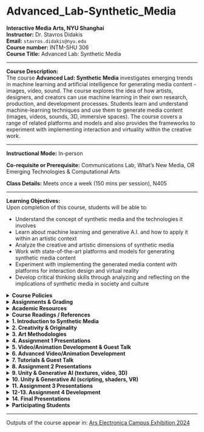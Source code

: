 # Advanced_Lab-Synthetic_Media

**Interactive Media Arts, NYU Shanghai**  
**Instructor:** Dr. Stavros Didakis  
**Email:** `stavros.didakis@nyu.edu`  
**Course number:** INTM-SHU 306  
**Course Title:** Advanced Lab: Synthetic Media

---

**Course Description:**  
The course **Advanced Lad: Synthetic Media** investigates emerging trends in machine learning and artificial intelligence for generating media content - images, video, sound. The course explores the idea of how artists, designers, and creators can use machine learning in their own research, production, and development processes. Students learn and understand machine-learning techniques and use them to generate media content (images, videos, sounds, 3D, immersive spaces). The course covers a range of related platforms and models and also provides the frameworks to experiment with implementing interaction and virtuality within the creative work.

---

**Instructional Mode:** In-person  

**Co-requisite or Prerequisite:** Communications Lab, What’s New Media, OR Emerging Technologies & Computational Arts  

**Class Details:** Meets once a week (150 mins per session), N405  

---

**Learning Objectives:**  
Upon completion of this course, students will be able to:
- Understand the concept of synthetic media and the technologies it involves
- Learn about machine learning and generative A.I. and how to apply it within an artistic context
- Analyze the creative and artistic dimensions of synthetic media
- Work with state-of-the-art platforms and models for generating synthetic media content
- Experiment with implementing the generated media content with platforms for interaction design and virtual reality
- Develop critical thinking skills through analyzing and reflecting on the implications of synthetic media in society and culture

<details>
  <summary><strong>Course Policies</strong></summary>

**Attendance and Tardiness**  
Students are expected to attend *all* scheduled classes. If unable to attend a class, a student needs to notify the instructor *before* class.

---

**Absences and Grades**  
- 4 absences will lead to an F for the participation grade.
- 6 absences will lead to a 25% reduction in the final grade.
- 8 absences will lead to failure of the course.

---

**Absence Exceptions**  
- **Observance of Religious Holidays:** You may miss class for the observance of religious holidays. If you anticipate being absent because of religious observance, notify me in advance so we can create a plan for making up missed work. For more on this policy [see here](https://www.nyu.edu/about/policies-guidelines-compliance/policies-and-guidelines/university-calendar-policy-on-religious-holidays.html).
- **Competitions, Conferences, Presentations:** You are permitted to be absent from classes to participate in competitions, conferences, and presentations, either at home or out of town, as approved by the Associate Provost for Academic Affairs. Review the Undergraduate Bulletin for the conditions you must meet to obtain approval for this kind of absence.
- **Extended Illness:** A student with an injury or medical condition that requires ongoing accommodations (temporary or permanent) should contact the NYU Moses Center for Student Accessibility (CSA). If an accommodation is recommended by the Moses Center, then Academic Affairs may communicate on behalf of students to advocate for excused absences/extensions. Reasonable accommodations, considering the course objectives, student learning, and fair standards, are ultimately decided by the professor.

---

**Tardiness**  
Punctual arrival is mandatory for this class. Students need to be on time and not leave in the middle of class unless it is an emergency.

---

**Late Assignments**  
Assignments are due **at the date and time indicated on this syllabus**. The late penalty for *all assignments* is one-third of a letter grade per day (an A becomes an A-, etc.). All other late assignments will earn an F.

---

**Electronic Devices**  
- **Mobile Devices:** Students may not use mobile devices in class unless otherwise indicated.
- **Recording Class:** To ensure the free and open discussion of ideas, students may not record classroom lectures, discussions, and/or activities without the instructor’s advance written permission; any such recording can be used solely for their own private use. If a student has approved accommodations from the Office of Disability Resources permitting the recording of class meetings, the student must present the accommodation letter to the instructor in advance of any recording. On any days when classes will be recorded, the instructor will notify all students in advance. Distribution or sale of class recordings is prohibited without the written permission of the instructor and other students who are recorded.

---

**Instructional Technology**  
- **Email Communication:** The course instructor will contact students regularly via email. Students should check for emails from the instructor that will cover in detail reminders, logistics, updates, and so on. Please note that the instructor will try to respond to all emails within 24 hours. Students should not expect immediate responses to emails sent late at night, during holidays, or on the weekends.
- **Assignment Notification:** All assignments will be posted on the course website. Each student is responsible for reviewing the website and its resources. After each class period, the students are asked to learn about the next homework assignment or other requirements and responsibilities related to the course.
- **Instructional Technology Tools and Assistance:** If you need background on specific instructional technology tools, such as Zoom, NYU LMS (Brightspace) and Voicethread, check the [RITS Student Toolkit](https://wp.nyu.edu/shanghai-online_learning/). You may also email [shanghai.rits@nyu.edu](mailto:shanghai.rits@nyu.edu) for assistance.

---

**Academic Honesty/Plagiarism**  
Carefully read NYU Shanghai’s *Statement on Academic Integrity* (in the [Undergraduate Bulletin](https://shanghai.nyu.edu/academics/curriculum/bulletin)). Breaches of academic integrity could result in failure of an assignment, failure of the course, or other sanctions, as determined by the Academic Affairs office.

---

**Disability Disclosure Statement**  
NYU Shanghai is committed to providing equal educational opportunity and participation for students with disabilities. It is NYU Shanghai’s policy that no student with a qualified disability is excluded from participating in any NYU Shanghai program or activity, denied the benefits of any NYU Shanghai program or activity, or otherwise subjected to discrimination with regard to any NYU Shanghai program or activity. Any student who needs reasonable accommodation based on a qualified disability should register with the [Moses Center for Student Accessibility](https://www.nyu.edu/students/communities-and-groups/student-accessibility.html) for assistance. Students can [register online](https://www.nyu.edu/students/communities-and-groups/student-accessibility/academic.html) through the Moses Center and can contact the Academic Accommodations Team at [shanghai.academicaccommodations@nyu.edu](mailto:shanghai.academicaccommodations@nyu.edu) with questions or for assistance.

---

**Title IX Statement**  
Title IX of the Education Amendments of 1972 (Title IX) prohibits discrimination on the basis of sex in educational programs. It protects victims of sexual or gender-based bullying and harassment and survivors of gender-based violence. Protection from discrimination on the basis of sex includes protection from being retaliated against for filing a complaint of discrimination or harassment. NYU Shanghai is committed to complying with Title IX and enforcing University policies prohibiting discrimination on the basis of sex. Mary Signor, Executive Director of the Office of Equal Opportunity, serves as the University’s Title IX Coordinator. The Title IX Coordinator is a resource for any questions or concerns about sex discrimination, sexual harassment, sexual violence, or sexual misconduct and is available to discuss your rights and judicial options. University policies define prohibited conduct, provide informal and formal procedures for filing a complaint, and a prompt and equitable resolution of complaints.

---

**Links to the Title IX Policy and related documents:**
- [Sexual Misconduct, Relationship Violence, and Stalking Policy](https://www.nyu.edu/about/policies-guidelines-compliance/policies-and-guidelines/sexual-misconduct--relationship-violence--and-stalking-policy.html)
- [Procedures for Complaints Against Students](https://www.nyu.edu/about/policies-guidelines-compliance/policies-and-guidelines/test-reporting--investigating--and-resolving-sexual-misconduct--rela.html)
- [Procedures for Complaints Against Employees](https://www.nyu.edu/about/policies-guidelines-compliance/policies-and-guidelines/reporting--investigating--and-resolving-sexual-misconduct--relat.html)
- [Resource Guide for Students](https://www.nyu.edu/about/policies-guidelines-compliance/policies-and-guidelines/sexual-misconduct--relationship-violence--and-stalking-resource-.html)
- [Resource Guide for Employees](https://www.nyu.edu/about/policies-guidelines-compliance/policies-and-guidelines/sexual-misconduct--relationship-violence--and-stalking-resource-0.html)

</details>

<details>
  <summary><strong>Assignments & Grading</strong></summary>
For all assignments, you are required to demonstrate three important skills:

- **Divergence:** A need to showcase thorough research, investigation, and experimentation. It is often impossible to reach superb results if the initial research is limited and lacks depth and quality of resources or information.
- **Criticality:** It is paramount to be able to critically reflect on the researched or practiced content and identify what to keep and what to ignore. This skill can be sharpened if you are exposed frequently and to a sufficient amount of content from other artists and practitioners and understand in more detail their methods and motivations.
- **Convergence:** After you have done a wide series of experiments and you have critically reflected on the content, you need to showcase your convergence skills. In this stage, it is essential to focus on the optimization and exceptional refinement of your content. Rough outputs that lack numerous reiterations show poor results, even if the previous stages are completed perfectly. Consider planning ahead of time for making the necessary refinements that will showcase incredible final results.

---

### Assignment 1
- ***Self, Perception, Archetypes*** (medium: text & images)
- **Prompt:** Create a series of images that showcase what a human being is; this needs to come from your subjective perspective and it has to depend on your analysis and methodology. A human being can be viewed through different lenses - can you provide a creative and original interpretation? Use generative AI (in combination with other media design tools as they may seem appropriate/fit) to provide your own subjective (and original) interpretation of what a human being is.
- **Deliverables:** 
  - Provide 20 images that showcase your interpretations. Size of images should be at least FullHD (1920x1080px / 1080x1920px / 1920x1920px). Acceptable filetypes: PNG/JPEG. Zip the images and attach the zip file to the email.
  - Provide a poem or literature excerpt to accompany your images (text format with proper referencing). The text needs to exist already and it has to support your aesthetic and ideological reflections.
  - **Presentation:**
    - Select at least 3 final images at any aspect ratio and configuration. The images need to be printed on high-quality paper and presented/explained in class.
    - Print your poem or literature excerpt to accompany your 3 final presented images.

---

### Assignment 2 (Midterm)
- ***Machines in Motion*** (medium: video, animation, sound)
- **Prompt Option 1**
  By using the images generated in **Assignment 1** (or an update, depending on your preference), create a video between 2 to 4 minutes using generative AI. The video needs to have a music layer and a narration for your poem/literature excerpt.
  - **Deliverables:**
    - A video clip with a length of 2-4 minutes, in .MP4 format, 1080p/2160p, 16:9 aspect ratio, 30fps.
    - Your workflows (as images with the embedded code). The workflow needs to be an advanced iteration from the ones shared in class and showcase a particular development that aligns with your concept and intentions.
    - A file (pdf) that explains your workflow, together with your intentions and methodologies. Explain what your artistic approach is, and how you derived the final results. You may include notes on things that worked well, and things that did not work as expected.

- **Prompt Option 2**
  Select this option if you are interested to work on a collaboration project for a festival submission. Participants need to produce content that follows specific instructions.
  - **Deliverables:** 
    Submit weekly a specific list of generated content (variable specs will be given to you, depending on the workflow and production process).

---

### Assignment 3
- ***Ad Virtualitas ad Infinitum (groups of 2)*** (medium: realtime 3D/VR)
- **Prompt:** For this assignment, you are asked to create a virtual space that consists of generative-AI assets (images, videos, sounds, 3D objects, skyboxes).
- **Deliverables:** Send via email (`stavros.didakis@nyu.edu`) the following:
  1. A rendered video of the final performance (using the Unity Recorder). The final video needs to have a length of around 1 minute that showcases in detail your scene (.MP4 format, 1920x1080p, 16:9 aspect ratio, 30fps).
  2. Screenshots of your Unity project.
  3. A written report (pdf) that explains your intentions and methodologies. Explain what your artistic approach is, and how you derived the final results. You may include notes on things that worked well, and things that did not work as expected (length ~300 words).

---

### Assignment 4 (Final)
- ***Final Project*** (medium: open/mixed)
- **Prompt Option 1** (group of 3): Development of a physical media installation that includes selected content created during assignments 1, 2, and 3. The work includes the design of the structure for accommodating the media components, hardware installation, and tweaking and editing the content (prints, videos, sounds).
- **Prompt Option 2** (independent or groups of 2): For this option, a proposal needs to be pitched for approval. The work needs to have an artistic focus and to utilize tools and methods as the ones covered during the semester but further expand on the usage, bringing a sophisticated and highly polished final result. 
  You may consider creating projects such as the following:
  - An interactive generative system
  - A real-time VR scene
  - A mix of media/techniques/materials

---

### Class Participation & Attendance
Active participation and attendance are essential in this course. Students will be required to proceed to various teaching and learning activities during class, such as discussions, debates, practical exercises, and more.

---

### Homework & Reading Responses
The course necessitates the completion of homework such as readings, writings, and practical exercises. These are important elements that are required for achieving the learning outcomes of this course.

---

### Marking Elements
| Component                         | Weight |
| --------------------------------- | ------ |
| Class Participation & Attendance  | 30%    |
| Assignment 1                      | 15%    |
| Assignment 2                      | 20%    |
| Assignment 3                      | 10%    |
| Assignment 4                      | 25%    |

[The course rubric can be found here](https://docs.google.com/spreadsheets/d/1pJvsyA3RSv_4aOTyX1bs702O-ln5NgTQu87aURWNng0/edit#gid=0).

</details>

<details>
  <summary><strong>Academic Resources</strong></summary>

**ARC Services**
The Academic Resource Center (ARC) offers both individual, one-on-one tutoring as well as group sessions in a variety of ways, in a variety of courses. You can log on to [WCOnline](https://nyus.mywconline.com/index.php?logout=YES) to book an appointment with a Global Writing & Speaking Fellow or a Learning Assistant (LA). The Global Writing & Speaking Fellows conduct individual consultations on writing, speaking, reading, and academic skills coaching. LAs provide both individual and small-group tutoring support in over 30 STEM, Business, Economics, IMA/IMB, and Chinese Language classes. Visit [shanghai.nyu.edu/arc](https://shanghai.nyu.edu/arc) for more information about ARC services.

**Library Services**
The Library is available to support your research needs. They have access to over 27,000 print resources, 2,000 DVDs, and 1,000 databases (including over a million ebooks, as well as streaming audio and video and image databases).

Librarians with expertise in your research topic are available to meet either *in person* or *online* [by appointment](https://nyu-shanghai.libcal.com/appointments) or [by email](https://nyu.qualtrics.com/jfe/form/SV_893SmPggYfKqOz3?Q_JFE=qdg) to help you navigate the research process. Our library team features experts in Business, Arts & Humanities, STEM, Social Sciences & Economics, and data tools & resources. Ask us how we can assist you in developing a research question and formulating a research strategy, selecting databases, requesting materials, and citing your sources. Visit [shanghai.nyu.edu/library](http://shanghai.nyu.edu/library) for more information on:
- 24/7 access to e-books, e-journals, streaming media, and databases
- Booking one-on-one consultations for research help
- [Asking the Library](https://shanghai.nyu.edu/academics/library/services/aal) questions via chat or email

**Electronic Reserves**
Students can access course readings using their NYU credentials for courses they currently enrolled in at [https://ares.library.nyu.edu/](https://ares.library.nyu.edu/).

**Interlibrary Loan Service**
For materials not available to you immediately, you can request scanned copies of a book chapter or journal article through our [Interlibrary Loan (ILL) service](https://ill.library.nyu.edu/). If you don't know which chapter you need, you can request a Table of Content through ILL.
</details>

<details>
  <summary><strong>Course Readings / References</strong></summary>
  
  - Crawford, K. (2021). *Atlas of AI: Power, Politics, and the Planetary Costs of Artificial Intelligence*. Yale University Press.
  - Kissinger, H. A., Schmidt, E., & Huttenlocher, D. (2021). *The Age of AI: And Our Human Future*. Little, Brown and Company.
  - Lee, K.-F., & Qiufan, C. (2021). *AI 2041: Ten Visions for Our Future*. Currency.
  - Miller, A. I. (2019). *The Artist in the Machine: The World of AI-Powered Creativity*. The MIT Press.
  - Manovich, L., & Arielli, E. (2023). *Artificial Aesthetics: A Critical Guide to AI, Media, and Design*.
  - Sautoy, M. D. (2019). *The Creativity Code: Art and Innovation in the Age of AI*. Harvard University Press.
  - [From Dadaists to Synthetic Media](https://blog.reface.ai/the-production-of-presence/)
</details>

<details>
  <summary><strong>1. Introduction to Synthetic Media</strong></summary>
The session provides a general introduction and overview for synthetic media. Main characteristics of the topic are contextualized through lecture, discussions, and in-class activities. During this session the main tools and frameworks that are needed for this course are briefly explained.

- **Lecture:** [An Introduction to Synthetic Media](https://www.canva.com/design/DAF6Co7XtIM/nRs0JgC824gK2ulqGsSBRg/view?utm_content=DAF6Co7XtIM&utm_campaign=designshare&utm_medium=link&utm_source=editor)

- **Research:** Synthetic Media Assignment 1 (@[Miro](https://miro.com/app/board/uXjVN4LnVvM=/?share_link_id=420225905247))

- **Homework (deadline: Wed 31 Jan, by 12 noon)**
  - **Readings:**
    - **AI2041 Ten Visions of the Future** (read at least one chapter from the following list)
        - `AI2041, Ch.2: Gods Behind the Masks`
        - `AI2041, Ch.3: Twin Sparrows`
        - `AI2041, Ch.5: My Haunting Idol`

  - **Practice:**
    - **Install ComfyUI**
       - [comfyanonymous/ComfyUI](https://github.com/comfyanonymous/ComfyUI?tab=readme-ov-file#installing)
       - [Installing ComfyUI](https://stable-diffusion-art.com/how-to-install-comfyui/)
       
       - **Windows** (free, needs NVIDIA and/or)
       - **Mac** (free, needs M1 or above)
       - **Cloud Services** (paid, resources included): [Shadow PC](https://shadow.tech/shadowpro/offers), [RunDiffusion](https://rundiffusion.com/), [IT RITS](https://stable-diffusion.ritsdev.top/)

    - **Write a daily diary about yourself** - your thoughts, dreams, concerns. Do this as a meditative exercise, and go as deep as you can. You are responsible for defining the length of the text (certainly no less than a couple of sentences, and no more than 1000 words per day). Do not handwrite it - use a text editor. Uses of ChatGPT or similar text generators are strictly forbidden here.
         
</details>

<details>
  <summary><strong>2. Creativity & Originality</strong></summary>
The session provides a theoretical and conceptual component that focuses on understanding creativity and originality in relation to the generative content and the methodologies employed in utilizing synthetic media for artistic practice. In addition, a series of workflows are analyzed so as to ensure a practical framework for the development of the assignment prompts.

- **Reading Discussion**
- **Lecture:** [Creativity & Originality - Reviewing “Synthetic Cities” as a Case Study](https://www.canva.com/design/DAF6ufPdzUk/KdBCIL73PxQIFKh63pGiQw/view?utm_content=DAF6ufPdzUk&utm_campaign=designshare&utm_medium=link&utm_source=editor)
    
- **Workshop: Text-To-Image Generation & Prompt Engineering**
    - **ComfyUI Installation Instructions:**
        
        [ComfyUI](https://github.com/comfyanonymous/ComfyUI), [ComfyUI-Manager](https://github.com/ltdrdata/ComfyUI-Manager)
        
        [ComfyUI Community Manual](https://blenderneko.github.io/ComfyUI-docs/)

        [How to install ComfyUI](https://stable-diffusion-art.com/how-to-install-comfyui/)
            
    - **Text-To-Image / Prompt Engineering:**
        
        [CLIP: Connecting text and images](https://openai.com/research/clip)
        
        [Stable Diffusion Prompt Book](https://drive.google.com/file/d/1ngSY63m1ASAr4VYA0Ohr0pSZ6bqKbu-w/view?usp=drive_link)
        
        [PromptHero](https://prompthero.com/)

    - **ComfyUI Workflows:**
                
        - **Text to Image** (basic)
            ![Text-To-Image (basic)](images/s2-Text-To-Image(basic).png)
            ***
        
        - **Text to Image** (advanced)
            
            ![Text-To-Image (advanced)](images/s2-Text-To-Image(advanced).png)
            ***
        
        - **Image Upscale**
            
            ![Text-To-Image (upscaling)](images/s2-Text-To-Image(upscaling).png)
            ***
        
        - **Image to Image**
            
            ![Image-To-Image](images/s2-Image-To-Image.png)

---
        
- **Resources:**
  - Understanding [AI Styles | Andrei Kovalev's Midlibrary 2.0](https://midlibrary.io/categories/techniques)
    
  - Communities/Repositories/Models/Workflows
    -  [Banodoco Discord Invite](https://discord.com/invite/z2rhAXBktg)
    - [Civitai: The Home of Open-Source Generative AI](https://civitai.com/)
    - [OpenArt Resources](https://openart.ai/discovery)
    - [Hugging Face](https://huggingface.co/)
        
  - Online Tutorials/Documentation
    - [ComfyUI Community Manual](https://blenderneko.github.io/ComfyUI-docs/)
    - [Using ComfyUI Tutorial](https://www.youtube.com/watch?v=LNOlk8oz1nY)
    - [ComfyUI KSampler Explained](https://www.youtube.com/watch?v=RVwIz63bxN4)
    - [How Stable Diffusion Works](https://www.youtube.com/watch?v=sFztPP9qPRc)
        
- **Homework**
    - **Reading:** `Margaret Boden - The Creative Mind (In a Nutshell)`
    - **Practice:**
      - Create five city images and text narratives - as in the case of “Urban Echoes” from “Synthetic Cities”. Strongly consider extracting/using features from your dreams and fears. 
        - Image size should be no less than 1920x1080px
        - Each text description should be between 100 to 200 words
</details>

<details>
  <summary><strong>3. Art Methodologies</strong></summary>
For this session, a series of art references are contextualized and analyzed, providing a thought structure in regards to the development of the utilization of AI and ML for the creation of visual artworks. The practical part of the session focuses on the development of advanced image creation tools and techniques (SDXL, LoRAs, LCM, ControlNet, IPAdapter, 2nd-Pass Sampling).

- [Art Methodologies](https://www.canva.com/design/DAF8jT8uE2Y/ClN1RXBt5igUxiwNsGZbfQ/edit?utm_content=DAF8jT8uE2Y&utm_campaign=designshare&utm_medium=link2&utm_source=sharebutton)
    
- **ComfyUI Workflows:**
    - **LoRA** (with upscale)
        ![LoRA](images/s3-LoRA.png)
        ***
    - **LCM LoRA**
        ![LCM LoRA](images/s3-LCM_LoRA.png)
        ***
    - **ControlNet**
        ![ControlNet](images/s3-ControlNet.png)
        ***
    - **IPAdapter, 2nd Sampler Pass:** 
      - [IPAdapter Info](https://www.youtube.com/watch?v=7m9ZZFU3HWo)
      - [Resources](https://drive.google.com/drive/folders/1fjcthg19CMR0zlVx0B2IqelTVwSzd0yI?usp=sharing)
    
      ![IPAdapter](images/s3-IPAdapter.png)
</details>

<details>
  <summary><strong>4. Assignment 1 Presentations</strong></summary>
Selected examples of synthetic imagery developed for Assignment 1:
<table>
  <tr>
    <td><img src="images/s4-1.png" alt="Image 1" style="width:200px; padding:0px;"/></td>
    <td><img src="images/s4-2.png" alt="Image 2" style="width:200px; padding:0px;"/></td>
    <td><img src="images/s4-3.png" alt="Image 3" style="width:200px; padding:0px;"/></td>
  </tr>
  <tr>
    <td><img src="images/s4-4.png" alt="Image 4" style="width:200px; padding:0px;"/></td>
    <td><img src="images/s4-5.png" alt="Image 5" style="width:200px; padding:0px;"/></td>
    <td><img src="images/s4-6.png" alt="Image 6" style="width:200px; padding:0px;"/></td>
  </tr>
  <tr>
    <td><img src="images/s4-7.png" alt="Image 1" style="width:200px; padding:0px;"/></td>
    <td><img src="images/s4-8.png" alt="Image 2" style="width:200px; padding:0px;"/></td>
    <td><img src="images/s4-9.png" alt="Image 3" style="width:200px; padding:0px;"/></td>
  </tr>
  <tr>
    <td><img src="images/s4-10.png" alt="Image 4" style="width:200px; padding:0px;"/></td>
    <td><img src="images/s4-11.png" alt="Image 5" style="width:200px; padding:0px;"/></td>
    <td><img src="images/s4-12.png" alt="Image 6" style="width:200px; padding:0px;"/></td>
  </tr>
</table>
</details>

<details>
  <summary><strong>5. Video/Animation Development  & Guest Talk</strong></summary>
The session consists of a main lecture that focuses in providing an overall analysis of the area of AI video/animation, explaining main motivations, methods, and practices. Following that, a practical workshop explains how it is possible to extend the previous image generation practices to accommodate video and animation. For the last part of the session, Iannis Bardakos provides an overall overview of his research practice related to the dynamic interplay between technicity, aesthetics, and processes through techno-mathematical lenses.

- **Lecture:** [AI Video/Animation](https://www.canva.com/design/DAF-R0Mu6-Y/GhjS7XL5Z1kjpLcutBBIbg/edit?utm_content=DAF-R0Mu6-Y&utm_campaign=designshare&utm_medium=link2&utm_source=sharebutton)

- **ComfyUI Workflow:** Images to Video, LoRAs, IPAdapter, AnimateDiff, Latent Upscale
    
    ![Workflow-AnimateDiff_.png](images/s5-AnimateDiff.png)

- **References**    
    - [AnimateDiff Repository](https://github.com/guoyww/AnimateDiff),[AnimateDiff Paper](https://animatediff.github.io/)
    
    - [AnimateDiff: Easy text-to-video - Stable Diffusion Art](https://stable-diffusion-art.com/animatediff/)
    
    - [Civitai Models & LoRAs](https://civitai.com/videos)
    
    - [ComfyUI Workflows](https://openart.ai/workflows/all?category=AnimateDiff)
    
    - [Steerable Motion](https://github.com/banodoco/Steerable-Motion)

---

- **Guest Talk with Iannis Bardakos**
    > Iannis Bardakos, an artist and art theorist with over three decades of experience, has worked globally as an educator and creative media expert. He has taught in Greece, Spain, France, and China, and his work has been exhibited internationally. His interdisciplinary approach blends mathematics, philosophy, and the arts, transcending traditional boundaries. Bardakos's expertise extends to digital media, humanities, and cybernetics, with a deep interest in the philosophy of technology. His research and teaching explore the dynamic interplay between technicity, aesthetics, and processes through a techno-mathematical lens. He holds dual doctoral degrees: one in Aesthetics, Sciences, and Technologies of the Arts from Paris 8 University, and another in the Theory and History of Arts from the Athens School of Fine Arts. Bardakos contributes as a co-editor to the Technoetic Arts Journal and is an active member-at-large in the American Society for Cybernetics. His work, positioned within a post-human framework, aims to redefine and reformulate the relationship between art and experience.
    > 
    
    ![Iannis Bardakos](images/s5-bardakos.png)    
</details>

<details>
  <summary><strong>6. Advanced Video/Animation Development</strong></summary>

This workshop focuses on developing advanced techniques for creating synthetic video/animations such as using batch scheduling, automated extraction of text prompts from images, Motion LoRAs, and techniques for consistensy and high-quality visual content. Moreover, strategies for post-production are also covered for sound, frame interpolation, 4K upscaling, compression, etc.

- **ComfyUI Workflows** 
  - Batch Prompt Scheduler, AnimateDiff (Resources: [CivitAI](https://civitai.com/search/models?modelType=Workflows&sortBy=models_v5), [OpenArtAI](https://openart.ai/workflows/home?workflowSort=featured), [ComfyWorkflows](https://comfyworkflows.com/), [ThinkDiffusion](https://learn.thinkdiffusion.com/a-list-of-the-best-comfyui-workflows/))
      ![Video Animation.png](images/s6-VideoAnimation.png)
      ***
    
  - Image Input, WD14 Tagger, IPAdapter, Motion LoRA
    
    ![Image-To-Video, Motion LoRA](images/s6-Image-To-Video-with-Motion-LoRA.png)
    ***

  - SDXL Video
    ![SDXL Video](images/s6-SDXL_Video.png)
    ***
    
  - Image-To-Video, Upscale, Interpolate
    ![AnimateDiff, Image, Upscale, Interpolate.png](images/s6-AnimateDiff-Image-Upscale-Interpolate.png)

***

- **Video Development Resources**
    - Sound & Music
        - [Mubert](https://mubert.com/) (music generator), [Mubert Tutorial](https://www.youtube.com/watch?v=Kvf4CCRSvW8)
        - [Aiva](https://www.aiva.ai/) (music generator)
        - [ElevenLabs](https://elevenlabs.io/) (text to speech), [ElevenLabs Tutorial](https://www.youtube.com/watch?v=KMO306rV94M)
            
    - Video Editing/Composition
        - [https://www.capcut.com/](https://www.capcut.com/) (video editor)
        - [CapCut Tutorial](https://www.youtube.com/watch?v=yMbu1A5N-jc)

---

- **Post-Production Diagram**
    
    ![Post-Production](images/s6-postProduction.png)
    
    <small>(if the final video size is too large (more than 500MB for 1-minute video), consider compressing it with [HandBrake](https://handbrake.fr/downloads.php), “Vimeo 4K” preset).</small>
</details>

<details>
  <summary><strong>7. Tutorials & Guest Talk</strong></summary>

The session focuses on providing students tutorial support for the development of their synthetic video (+audio) assignment. Moreover, it offers a critical framework for generative AI as seen from the theory and practice of Vassilis Galanos.

---

- **Guest Talk with Vassilis Galanos:**
    > In this previously unpublished work, the presenter will suggest that the vast majority of contemporary generative artificial intelligence (GenAI) art is kitsch. Dr Galanos will demonstrate aspects of visual AI’s last ten years of development as a sociotechnical construct, a combination of technical programming corresponding to social factors. He will argue that the driving force behind the entropic proliferation of (Gen)AI kitsch is an interplaying function of schizo-capitalist regimes promoting double binds of (a) regulatory frameworks containing AI within hegemonic political correctness and (b) nationalist mandates for AI innovation.
    > 
    > Dr Vassilis Galanos is currently a Research and Teaching Fellow at the Edinburgh College of Art, affiliated with the Bridging Responsible Artificial Intelligence Divides (BRAID) UK research programme and the Edinburgh Futures Institute’s Data Civics and The New Real themes. Vassilis investigates AI from a historical and sociological perspective, and has recently participated in projects involving the use of generative AI in journalism, community-led data-driven innovation, and artist/data scientist interactions.
    > 
    
    ![Vassilis Galanos](images/s7-galanos.png)
</details>    

<details>
  <summary><strong>8. Assignment 2 Presentations</strong></summary>

Selected examples of synthetic video developed for Assignment 2:
  ![Submission Examples](images/s8-previews.gif) 

- **AI Film Festival - Selected Videos**
    - [Generation](https://www.youtube.com/watch?v=mL1rs3NRgIg)
    
    - [Original Voice](https://www.youtube.com/watch?v=785BhEABX5s)
    
    - [I Want 1000 Rabbits](https://www.youtube.com/watch?v=96Cx771Cpr0)
    
    - [Expanded Childhood](https://www.youtube.com/watch?v=4Q5qstYoYu0)
    
    - [UTOPIAS](https://www.youtube.com/watch?v=bHrQM-n4JJM)
    
    - [We All Dream in HyperColor](https://www.youtube.com/watch?v=dYbRvorUhcw)
    
    - [eps696](https://drive.google.com/file/d/1aI7IEDMCXt08ukzfB_hswhUfB2obo2SR/view?usp=sharing)    
</details>

<details>
  <summary><strong>9. Unity & Generative AI (textures, video, 3D)</strong></summary>
The session provides an introdution to Unity and how generative AI content can be used within a realtime engine. This involves the development and usage of images, videos and sounds within a Unity project. Techniques are explained in regards to the creation of seamless skyboxes, and how to utilize platforms for the creation of synthetic 3D models.

- 📁 [Unity Project Files: Textures_And_Skyboxes](https://drive.google.com/file/d/1BD_aG4xvraYsi2Q3tCpioS7x3nUiK84V/view?usp=drive_link)

- <details>
  <summary><strong>Unity Basics</strong></summary>
    To start developing a Unity project, you first need to install Unity Hub, and a code editor (VSCode):
    
    - [Visual Studio Code,](https://code.visualstudio.com/download) [NET (](https://dotnet.microsoft.com/en-us/download/dotnet/7.0)[details)](https://code.visualstudio.com/docs/languages/dotnet), [Mono](https://www.mono-project.com/download/stable/)
    - [Unity Hub](https://store.unity.com/download) and an LTS Unity Editor 21/22 (recommended: 2022.3.14f LTS)
        
    Following the installation of the required software, you can open **Unity Hub**, a tool that allows us to manage our Unity projects as well as install different versions of the **Unity Editor**.
  
    **Unity Hub**
    When you open **Unity Hub** for the first time, you will be prompted to log in with your **Unity ID**. If you don't have one, you can create it for free. In Unity Hub’s **Preferences** menu, select **License**, and activate a Personal license (which is free). The personal licenses expire after a few days, but you can install it again with the same process.
      
    The **Unity Hub** shows you a list of all Unity versions installed on your computer (you can have multiple versions of Unity if you want). If you don't have any versions installed, you can click on the **Installs** button to install a new version.
      
    Here are the main tabs that you need to know about Unity Hub:
    - **Projects:** To open an existing project or create a new one, click on the **Projects** button and then select the option that you want.
    - **Installs:** To manage and install different versions of Unity, click on the **Installs** button. Here you can see all the versions of Unity installed on your computer, and you can also install new versions or delete old ones.
    - **Learn:** To access Unity documentation and tutorials, click on the **Learn** button.
    - Other options include the Community, UOS, and Developer Services (which are not covered here).
          
      ![Unity Hub](images/s9-unityHub.png)
  ---
  **Creating a Project with the Unity Hub**
  To create a new project in Unity, open the Unity Hub and click on the **New Project** button. In the **New Project** window, select the appropriate version for your project from the drop-down menu (i.e. 2022.3.14f LTS). Next, select the **URP** (Universal Rendering Pipeline) or the **HDRP** (High Definition Rendering Pipeline) template from the list of templates.
  In the right side panel, set the project name and location. You can also choose to create a new folder for your project if you want to. Finally, uncheck the checkbox for **Enable PlasticSCM**. This will prevent Unity from using the PlasticSCM version control system for your project.
  Click on the **Create Project** button to create your new Unity 3D project. Once the project is created, you will be taken to the Unity editor where you can start working on your application.

  ---

  **Unity Editor**
    
    ![Unity Hub](images/s9-unityEditor.png)
      
  The Unity editor is divided into several main areas. The most important ones are the following: the **Scene** view, the **Game** view, the **Hierarchy**, the **Project**, **Inspector**, and **Console**.
    - The **Scene** view is where you can see and edit your 3D objects in your scene. You can navigate and manipulate the camera, as well as select and move objects in the Scene view.
    - The **Game** view is where you can see what your game or application will look like when it is running. You can run the “Game” by clicking on the Play/Stop buttons at the top of the screen.
    - The **Hierarchy** is where you can see all the objects in your scene organized in a hierarchical tree structure. You can select, move, and delete objects from the Hierarchy.
    - The **Project** is where you can access all the assets and files in your project. You can import new assets, create new folders, and access the scripts and prefabs in your project.
    - The **Inspector** is where you can see and edit the properties of the currently selected object. You can change the object's position, rotation, scale, as well as access its materials, scripts, and other components.
    - The **Console** is where we can check if everything runs correctly with our project. This helps us to debug code or other issues that may occur during execution.
    <br>

    Other important panels and features include the **Toolbar**, **Lighting**, and more.
    - The **Toolbar** at the top of the Unity editor is where you can access different tools such as the move, rotate, and scale tools. You can also access different windows and settings from the **Toolbar**.
    - The **Hand** Tool allows **panning** around the Scene.
    - Press key **Alt** (Windows) or **Option** (Mac) and left-click and drag to **Orbit** the Camera around the current pivot point.
    - Scroll (mouse or keypad) to **zoom** in and out the scene.
    - The **Move**, **Rotate**, **Scale**, **Rect Transform** and **Transform** tools allow you to edit individual GameObjects.
    - Shortcuts: **Q-W-E-R-T-Y**
      - [Toolbar Link](https://docs.unity3d.com/Manual/Toolbar.html)
      - [Hierarchy Link](https://docs.unity3d.com/Manual/Hierarchy.html)
    - The **Lighting** window is where you can set up and adjust lighting for your project. You can add and adjust lights, as well as change the environment settings.
    - Additional windows and panels can be found on the main Unity Menu/Windows.
          
      ![Move Tool](images/s9-moveTool.gif)
      ***

  - **Primitives**
      To add 3D objects in the scene go to the **Hierarchy** panel, and either click the **+** sign, or right click on the **Hierarchy** panel area, to have the sub-menu appear. Select **3D Object**, then choose the type of object you want to create, such as a cube, sphere, or plane. The new object will appear in the **Hierarchy** panel and the **Scene** view.
          
      You can move, rotate and scale the object in the **Scene** view (by using the Unity's **Transform** component), as well as from the number boxes that appear in the **Inspector** panel.
          
      ![Create Object](images/s9-createObject.gif)
          
      Each **GameObject** can be configured from the **Inspector** window. Properties such as position, rotation, size are set here. If the GameObject includes materials or additional properties, they can all be accessed from here as well.
          
      [Inspector Link](https://docs.unity3d.com/Manual/UsingTheInspector.html)    
    </details>

  - <details>
    <summary><strong>Textures & Skyboxes</strong></summary>  
    
    To use a custom texture/image in Unity, make sure that your files (such as **PNG** or **JPEG**) are imported in the **Assets** folder. Once imported, select the texture in the Project window to adjust its settings in the **Inspector**, where you can change properties like wrap mode, filter mode, and compression to optimize performance and appearance. Next, create a material by right-clicking in the **Assets** folder, selecting **Create**, and then **Material**. Assign your imported texture to the material by dragging it onto the **Base** / **Albedo** slot in the material's **Inspector**. Finally, apply the material to your objects in the scene by dragging the material onto the desired object in the **Scene** view or **Hierarchy**. 
    
    Creating a seamless texture, especially for applications such as skybox, it is important to consider that the edges of the texture align perfectly when tiled. To ensure this, we need to make certain adjustments:

      - **Choose or Create a Base Image**: Start with a high-quality image. For skyboxes, this could be an image of a sky, space, or any environment suitable for your project.
      - **Make the Image Tileable & Offset the Image**: Use an image editing tool like Adobe Photoshop or GIMP. Offset the image by half of its width and height. In Photoshop, this can be done using the "Offset" filter (Filter > Other > Offset). Set the horizontal and vertical offset to half the dimensions of the image. This will bring the edges to the center, making the seams more visible.
      - **Blend the Seams**: Use tools like the clone stamp, healing brush, or content-aware fill to blend the seams. Carefully paint over the seams to remove visible lines and ensure a smooth transition. The goal is to make the edges indistinguishable from the rest of the texture.
    - **Offset Back**: Offset the image back to its original position to ensure that the seamless work is correctly applied.
    - **Check Seamlessness**: Test the seamlessness by duplicating and tiling the image next to itself in the image editor. Ensure there are no visible seams or abrupt changes where the images meet.
    - **Create Skybox Textures (Six-Sided Skybox)**: For a skybox, you typically need six images representing the sides of a cube (left, right, top, bottom, front, back). Ensure each texture matches seamlessly at the edges with its adjacent textures.
    - **Panoramic Skybox**: Alternatively, you can create a 360-degree panoramic image that wraps around seamlessly. Tools like HDRI maps can be used to achieve this.
    - **Import to Unity**: Import the seamless textures into Unity. If creating a six-sided skybox, use the Skybox (Cubemap) shader. For a panoramic skybox, use the Skybox (Panoramic) shader.
    - **Set the Skybox**: Finally, apply the skybox material to your scene. Go to **Window** > **Rendering** > **Lighting Settings**, and under the **Skybox Material** section, assign your skybox material.

    ***

    - **Resources on Textures and Patterns**
      - [Seamless Texture Checker](https://www.pycheung.com/checker/)
      - [NormalMap-Online](https://cpetry.github.io/NormalMap-Online/)
      - [Photoshop Tutorial: Create Seamless Textures](https://www.youtube.com/watch?v=FR3Z0zr1RaY)  
      - [How to Make High Quality Seamless Textures with AI](https://www.youtube.com/watch?v=hNFz0Mlj5Dc)
      - [Height Maps And Displacement In Unity](https://medium.com/geekculture/height-and-normal-maps-in-unity-hdrp-324fefb0d188)
      - [2D Textures & Materials | Assets & Packs | Unity Asset Store](https://assetstore.unity.com/2d/textures-materials)  
      - [Poly Haven](https://polyhaven.com/)
      - [Free PBR Materials](https://freepbr.com/)
      - [Textures for 3D](https://www.textures.com/browse/pbr-materials/114558)
      - [Poliigon Textures](https://www.poliigon.com/textures/free)
      - [Texture Fun](https://texturefun.com/)
      - [ambientCG](https://ambientcg.com/)
      - [Texturebox](https://texturebox.com/category)
      - [cgbookcase](https://www.cgbookcase.com/)
      - [CC0 Textures & Models](https://www.sharetextures.com/)
      - [Public Domain Textures](https://publicdomaintextures.com/)
      - [patternpanda](https://patternpanda.org/)

      </details>

    - <details><summary><strong>Adding Videos (Render Textures)</strong></summary>
      In Unity, a Render Texture is a special type of texture that is created and updated at runtime. It allows you to render the output of a video (or camera) to a texture, which can then be used as the input for another camera, a material, or even a GUI element.
          
      In this example, we want to utilize a surface of the 3D model to display the contents of a video file. Therefore, a render texture will assist us in creating this effect. To do this we need to complete the following steps:
          
      - Create a **Video Player** object - A **Video Player** can be added to our project by selecting **GameObject / Video / Video Player.** This will add a new video object on the **Hierarchy** panel. From the **Inspector** we have the option to load a video file to the object (the video file has to be already added in our **Assets** folder; **.mp4** file format is strongly suggested).
  
        ![Video Player](images/s9-videoPlayer.gif)
              
      - Create and assign a **Render Texture** - A **Render Texture** is a type of texture that Unity creates and updates at run time. To use a Render Texture you need first to create a new Render Texture asset in the Assets panel. This can be created either by right-clicking in the **Assets** folder, or by selecting in the main menu:  **Assets / Create / Render Texture.** When the texture is created, we can review its **Inspector** and set its size to the value that it is needed (i.e. SD/HD, etc). After this is set, go back to the **Video Player** and set its **Target Texture** option to the new render texture we have just created.
  
        ![Render Texture](images/s9-renderTexture.gif)
              
      - Create a Geometry & Material - In this instance we want the video to appear on a geometry - a 3D object that contains a special material that allows it to display the video frames. To complete this task, we can create a new 3D **GameObject** (i.e. plane) and position it where it is needed. Finally, we have to create a new material as this will be needed to give to the 3D object its final surface look. Here, we need to assign to the **Base Map** / **Albedo** settings of the color the **Render Texture** that we have just created. To do this, drag the **Render Texture** file from the **Assets** folder, to the little square that appears on the name **Base Map** / **Albedo** inside our new material.
          ![Video Texture](images/s9-videoTexture.gif)

    - <details><summary><strong>Generative 3D</strong></summary>

        - **Importing 3D Models**
            3D models are digital representations of objects or characters that can be used in various applications such as video games, animation, and virtual reality. They are typically composed of a set of polygons, which are used to create the shape of the object, and a set of textures, which are used to control the visual appearance of the object. There are several different file types and properties that are commonly used for 3D models:
            1. **OBJ:** The **OBJ** file format stores the geometry of the model as a set of vertices and faces, and can also store information about materials and textures. **OBJ** files are widely supported by most 3D modeling software and can be easily imported into many game engines.
            2. **FBX:** The **FBX** file format is a more advanced format for storing 3D models. It supports a wide range of features, including support for animation, lighting, and cameras. **FBX** files can also store information about materials and textures, and are supported by many 3D modeling software and game engines.
            3. **STL:** The **STL** file format is primarily used for 3D printing and is a standard file format for 3D models. It stores the geometry of the model as a set of triangles, and does not typically include information about materials or textures.
                
            Unity supports a range of 3D models and objects. We can either using Unity’s primitives, or import them from elsewhere. Importing models can be straightforward - drag and drop in the **Assets** folder suffices. It is strongly suggested to use **.FBX** or **.OBJ** file types, or, if you use **Blender**, you can directly import Blender’s project file in Unity (**.blend**).
                
            [Model File Formats](https://docs.unity3d.com/Manual/3D-formats.html)
                
            [Import 3D Models into Unity](https://docs.unity3d.com/560/Documentation/Manual/HOWTO-importObject.html)
                
            ![FBX Import](images/s9-fbxImport.gif)
                
            3D models can be created with a range of software (e.g., Blender, Maya, Rhino, Fusion360, etc). We can also find models on the public domain:
            [SketchFab](https://sketchfab.com/features/free-3d-models)
            [CGTrader](https://www.cgtrader.com/free-3d-models)
            [TurboSquid](https://www.turbosquid.com/Search/3D-Models/free)
            [Free3D](https://free3d.com/)
            [ThreeD Scans](https://threedscans.com/)
            [3Dassets.one](https://www.3dassets.one/#order=latest)
             ***

        - **Use LumaAI for Generative 3D models**
            [Luma AI - Genie](https://lumalabs.ai/genie?showAuth=true&view=create)
                
            ![Luma AI](images/s9-luma3d.png)
    </details>

<details>
  <summary><strong>10. Unity & Generative AI (scripting, shaders, VR)</strong></summary>

The workshop provides a practical framework for utilizing Unity for creating a composition using synthetic media content (textures, skyboxes, sounds, 3D models) all within a VR space. In addition, scripting and shaders are covered so that a more dynamic environment can be implemented and used.

- 📁 [Unity Project Files: Scripting_Shaders_VR](https://drive.google.com/file/d/1_TKS-xF17TvwcnFHN2XtgnJMNNowWzQt/view?usp=drive_link)

- <details><summary><strong>Prefabs</strong></summary>

    A prefab (pre-fabricated) **GameObject** is an object entity that can be customized and then instantiated as many times as desired within the rendered space. A prefab can include any combination of components such as meshes, materials, animations, scripts, and other objects. The advantage of using prefabs is that they allow you to easily **reuse** objects and make global changes to all instances of the prefab by modifying the original asset.
    
    Here is a basic method for creating and using a prefab:
    
    - Create a new **GameObject** in the scene or select an existing one.
    - In the **Project** window, right-click and select **Create > Prefab**. Drag the **GameObject** from the **Hierarchy** window to the newly created **Prefab** asset in the **Project** window.
    - You can also drag a **GameObject** from the **Hierarchy** window to the **Project** window (**Assets**). This will directly create a **Prefab** for the **GameObject**.
    - You can now delete the original **GameObject** from the **Hierarchy** view.
    - To instantiate the prefab in the scene, simply drag it from the **Project** window into the **Hierarchy** window.
    - You can modify the properties of individual instances of the prefab without affecting the original asset. If you want to make a change to all instances, simply modify the original prefab (found in **Assets**).
    - Note: **Prefab** variants allow you to create different variations of a prefab while still linking them to the original. This can be achieved through the settings in **Overrides**.
    
    - [Prefabs in Unity Tutorial](https://www.youtube.com/watch?v=6_gAiPPKyUg)
    
    - [An Introduction to Prefabs](https://www.youtube.com/watch?v=9QkB_rI50Lc)

- <details><summary><strong>Scripting with C#</strong></summary>

    Scripting in Unity refers to the process of creating code to control the behavior and functionality of **GameObjects** in a Unity scene. Unity supports scripting in **C#**, UnityScript (a variant of JavaScript), and Boo (a language similar to Python).
    
    Scripts in Unity are attached to **GameObjects** as components and contain code that modifies the GameObject's behavior and properties in response to events in the game. A script can be used to handle user input, control animations, manage physics, and perform many other tasks.
    
    [Creating and Using Scripts](https://docs.unity3d.com/Manual/CreatingAndUsingScripts.html)
    
    To use a script in Unity follow this simple flow:
    
    1. Create a new script: To create a new script in Unity, you can right-click in the **Assets** panel and select **Create > C# Script**.
    2. Attach the script to a **GameObject**: To attach a script to a GameObject, you can drag the script from the **Assets** panel onto the GameObject in the **Scene** or **Hierarchy** panel. The script will appear as a component in the **Inspector** panel.
    3. Steps 1 and 2 can be also done directly from within the **Inspector** of a GameObject. Click on the **GameObject** on the **Hierarchy** panel, and on the Inspector click on **Add Component > New Script**.
    4. Write Code: The created script appears both on the **Inspector** window of the **GameObject** that we have attached to it, and also on our **Assets** folder in the **Project** window. Double clicking either the file from the **Project** window, or from the GameObject’s **Inspector**, the script will open on **Visual Studio Code**, where we can edit and save it.
    5. Update the Code and Run: After we edit the code and save it, we need to **Run** the program, during which the code will execute. The GameObject's behavior and properties are going to be updated according to the code we have written.
    
        ![Scripting in Unity](images/s9-scripting1.gif)
    
    In the following example, we attach a new script to a **Prefab**. Our objective is to write an instruction that continuously rotates the **GameObject** around its axis. The code for the rotation of the GameObject around its X,Y,Z axis is as follows:
    
    ```csharp
    //Imports
    using System.Collections;
    using System.Collections.Generic;
    using UnityEngine;
    
    //Name of our newly created script (Rotation.cs)
    public class Rotation : MonoBehaviour
    {
    		//Public variables (these appear on the Inspector
        public float rotationSpeedX = 10f;
        public float rotationSpeedY = 10f;
        public float rotationSpeedZ = 10f;
    
        // Start is called before the first frame update
        void Start()
        {
        }
    
        // Update is called once per frame
        void Update()
        {
    				//Call transform.Rotate a method for controlling GameObject rotation
            transform.Rotate(Vector3.right * Time.deltaTime * rotationSpeedX);
            transform.Rotate(Vector3.up * Time.deltaTime * rotationSpeedY);
            transform.Rotate(Vector3.forward * Time.deltaTime * rotationSpeedZ);
        }
    }
    ```
    
    In this example, the **`rotationSpeedX`**, **`rotationSpeedY`**, and **`rotationSpeedZ`** variables determine the speed of the rotation along the x, y, and z axis, respectively. The **`transform`** property refers to the transform component of the GameObject, which contains its position, rotation, and scale. 
    
    The **`Rotate`** method rotates the GameObject around the specified axis by the specified angle. In this case, the **`Vector3.right`** represents the x-axis, **`Vector3.up`** represents the y-axis, and **`Vector3.forward`** represents the z-axis. The rotation angle is determined by **`Time.deltaTime * rotationSpeed`**, where **`Time.deltaTime`** represents the time in seconds since the first frame, and **`rotationSpeed`** is the speed of the rotation.
    
    This script will continuously rotate the GameObject around its x, y, and z axis by the specified rotation speed. You can adjust the **`rotationSpeedX`**, **`rotationSpeedY`**, and **`rotationSpeedZ`** values to control the speed of the rotation along each axis from the Inspector panel of the GameObject.
    
    ![Scripting in Unity](images/s9-scripting2.gif)
    
    Scripts can be attached to **Prefabs** as well. In the following example, a **Prefab** has been created that includes multiple cubes nested together. The previous script has been adjusted to generate random rotation speed values for each cube. Therefore, upon the initialization of the code, each cube will be controlled with a different rotational speed. The randomization of the values is done with the use of the **`Random.Range`** function.
    
    ![Scripting in Unity](images/s9-scripting3.gif)
    
    ```csharp
    using System.Collections;
    using System.Collections.Generic;
    using UnityEngine;
    
    public class RotationRandom : MonoBehaviour
    {
        public float rotationSpeedX = 0f;
        public float rotationSpeedY = 0f;
        public float rotationSpeedZ = 0f;
    
        // Start is called before the first frame update
        void Start()
        {
            //Generate random values for rotational speed (X,Y,Z);
            rotationSpeedX = Random.Range(-60.0f, 60.0f);
            rotationSpeedY = Random.Range(-60.0f, 60.0f);
            rotationSpeedZ = Random.Range(-60.0f, 60.0f);
        }
    
        // Update is called once per frame
        void Update()
        {
            transform.Rotate(Vector3.right * Time.deltaTime * rotationSpeedX);
            transform.Rotate(Vector3.up * Time.deltaTime * rotationSpeedY);
            transform.Rotate(Vector3.forward * Time.deltaTime * rotationSpeedZ);
        }
    }
    ```
    
    The following links provide  comprehensive details regarding scripting in Unity.  
    
    - [Unity Scripting](https://docs.unity3d.com/Manual/ScriptingSection.html)
    - [Introduction to C# Scripting](https://danielilett.com/2021-01-29-basics-1-intro-to-c-sharp/)
    - [Scripting Basics](https://www.youtube.com/watch?v=w-qIcg0G7Pk)
    [C# Scripting Cheatsheet](https://blog.devgenius.io/unity-3d-c-scripting-cheatsheet-for-beginners-be6030b5a9ed)

  ***

  **Iterations (For-Loops)**
        
  A **`for`** loop is a control structure in programming that allows you to execute a block of code a specified number of times. It is defined with a starting value, a limit, and an increment value (step), and executes the code within the loop until the limit is reached.
        
  In Unity, **`for`** loops can be used to perform repetitive tasks, such as initializing an array, updating elements in a list, or creating multiple instances of a **GameObject**.
        
  Here's an example of how a **`for`** loop can be used to initialize an array in Unity.

  ```csharp      
  using UnityEngine;

  public class forLoops : MonoBehaviour
  {
      // Start is called before the first frame update
      void Start()
      {
          int[] numbers = new int[10];
          for (int i = 0; i < 10; i++)
          {
              numbers[i] = i;
              Debug.Log(numbers[i]);
          }
      }
  }
  ```
        
  In this example, the `for` loop starts with the value of **`i`** being 0, and continues to loop until **`i`** reaches 9 (the limit of 10 - 1). Each time the loop iterates, **`i`** is incremented by 1 (the increment value). The code inside the loop sets the value of the **`numbers`** array at the index **`i`** to **`i`** (0,1,2,….9).
        
  More info on for-loops and Unity: [Loops - Unity Learn](https://learn.unity.com/tutorial/loops-z2b#)
        
  **Code Example: 1D For-Loop**
        
  The following example demonstrates a**`for`** loop to instantiate multiple instances of a prefab.
  
  ```csharp  
  using UnityEngine;

  public class PrefabInstantiator : MonoBehaviour
  {
      public GameObject prefab;

      void Start()
      {
          for (int i = 0; i < 10; i++)
          {
              Vector3 position = new Vector3(i * 2, 0, 0);
              Instantiate(prefab, position, Quaternion.identity);
          }
      }
  }
  ```

  Here, the **`for`** loop starts with the value of **`i`** being 0, and continues the loop until **`i`** reaches 9 (the limit of 10 - 1). Each time the loop iterates, **`i`** is incremented by 1 (the increment value). The code inside the loop calculates a new position based on the value of **`i`** and uses the **`Instantiate`** function to create a new instance of the **`prefab`** at that position. 
  
  ***

  **Code Example: 2D For-Loop**
            
  Nested loops in Unity allow you to loop through multiple dimensions and instantiate prefabs in a grid-like or matrix-like pattern. For example, you could use nested loops to create a grid of prefabs, with each prefab representing a cell in the grid. Here's an example of how you can use nested loops to instantiate prefabs in a 5x5 grid pattern:
            
  ```csharp
  using UnityEngine;

  public class PrefabInstantiator : MonoBehaviour
  {
      public GameObject prefab;

      void Start()
      {
          for (int i = 0; i < 5; i++)
          {
              for (int j = 0; j < 5; j++)
              {
                  Vector3 position = new Vector3(i * 2, 0, j * 2);
                  Instantiate(prefab, position, Quaternion.identity);
              }
          }
      }
  }
  ```
            
  In this example, the outer **`for`** loop starts with the value of **`i`** being 0, and continues to loop until **`i`** reaches 4 (the limit of 5 - 1). The inner **`for`** loop starts with the value of **`j`** being 0, and continues to loop until **`j`** reaches 4. Each time the inner loop iterates, **`j`** is incremented by 1. The code inside the inner loop calculates a new position based on the values of **`i`** and **`j`** and uses the **`Instantiate`** function to create a new instance of the **`prefab`** at that position.
            
  ![For-Loops 2D](images/s9-forLoops2D.png)
            
  ***

  **Code Example: 3D For-Loop**
            
  The same logic can be used for creating three-dimensional nested loops (see code below).
            
  ```csharp
  using UnityEngine;

  public class forLoopsPrefab3D : MonoBehaviour
  {
      public GameObject prefab;

      void Start()
      {
          for (int i = 0; i < 5; i++)
          {
              for (int j = 0; j < 5; j++)
              {
                  for (int k = 0; k < 5; k++)
                  {
                      Vector3 position = new Vector3(i * 2, k * 2, j * 2);
                      Instantiate(prefab, position, Quaternion.identity);
                  }
              }
          }
      }
  }
  ```
            
  The code creates an instance of a prefab in a 3D grid pattern. It does this by using three nested for-loops that generate a grid of prefab instances.
            
  - The first for-loop `(int i = 0; i < 5; i++)` will run 5 times, with the value of `i` incrementing from 0 to 4 each time the loop runs.
  - The second for-loop `(int j = 0; j < 5; j++)` will also run 5 times, with the value of `j` incrementing from 0 to 4 each time the loop runs.
  - The third for-loop `(int k = 0; k < 5; k++)` will also run 5 times, with the value of `k` incrementing from 0 to 4 each time the loop runs.
            
  At each iteration of these three loops, a new Vector3 position is calculated by multiplying `i`, `j`, and `k` by 2 `(position = new Vector3(i * 2, k * 2, j * 2))`. Then, a new instance of the prefab is created at this calculated position using the `Instantiate()` method `Instantiate(prefab, position, Quaternion.identity)`.
            
  This will result in a grid of 125 instances of the prefab, with each instance being placed 2 units apart from each other.
            
  ![For-Loops 3D](images/s10-forLoops3D.png)

  ***

  **Code Example: Adding Instances as Children**
            
  One additional modification that you can do to this example is to put all new instances within the main prefab GameObject, so that it is easier to control all instances at once. This can be accomplished very easily, by simply adding a 4th property within the `Instantiate` function, so that it reads as below:
            
  `Instantiate(prefab, position, Quaternion.identity, transform)`
            
  The `transform` keyword is going to position the newly created prefab within the same GameObject (named Prefab3D-Rotate seen in the following image). Now, if we desire to automate the behavior of this parent (Prefab3D-Rotate), we can add an additional script (rotation.cs) that is going to rotate the parent (and its children, that is, the prefab instances).
            
  ![Instantiate Children](images/s9-instantiateChildren.gif)

  ***

  **Code Example: Rotating the Parent**
            
  Finally, if we add a random rotation script within the original prefab (which exists on the Project window), we will get a much more organic behavior.
            
  ![Rotating Parent](images/s9-rotatingParent.gif)

- <details><summary><strong>Shaders</strong></summary>

    Shaders are programs that run on the GPU and control how a 3D model or a 2D image is drawn. They provide a way to apply effects and transformations to the rendering process, such as changing the color, adding shadows or reflections, and creating animations.
    
    [Unity - Manual:  Shaders](https://docs.unity3d.com/Manual/Shaders.html)
    
    Shaders are written in a custom language called ShaderLab, which is used to describe how the materials in a scene should be rendered. ShaderLab is a high-level shading language that provides an abstract representation of the underlying GPU operations, making it easier for artists and developers to create complex visual effects without having to delve into the low-level details of the GPU.
    
    In Unity, shaders are divided into three broad categories. You use each category for different things, and work with them differently.
    
    - Shaders that are part of the [graphics pipeline](https://en.wikipedia.org/wiki/Graphics_pipeline) are the most common type of shader. They perform calculations that determine the color of **pixels** on the screen. In Unity, you usually work with this type of shader by using [Shader objects](https://docs.unity3d.com/Manual/shader-objects.html).
    - [Compute shaders](https://docs.unity3d.com/Manual/class-ComputeShader.html) perform calculations on the GPU, outside of the regular graphics pipeline.
    - **Ray tracing** shaders perform calculations related to ray tracing.
    
        ![https://portamedia.studio/wp-content/uploads/2020/10/shader_distortion_example.gif](https://portamedia.studio/wp-content/uploads/2020/10/shader_distortion_example.gif)
    
        ![https://static.wixstatic.com/media/b03158_1804f5256ed948c69fc6095f420ae879~mv2.gif](https://static.wixstatic.com/media/b03158_1804f5256ed948c69fc6095f420ae879~mv2.gif)

  ***

  **Shader Graph Intro**
            
  **Shader Graph** is a visual interface for creating shaders in Unity. It allows users to create custom shaders without having to write any code, by using a node-based system that is accessed directly within the Unity Editor. **Shader Graph** includes a variety of node types, including mathematical operations, texture sampling, color blending, and many more. The nodes can be connected and combined to create complex shaders, from simple surface shaders to complex materials that include reflections, refractions, and other advanced effects.
            
  A few characteristics of **Shader Graph** are the following:
          
  - **Node-Based Interface:** The Shader Graph uses a node-based interface, which allows for an intuitive and straightforward creation of shaders without the need for manual shader coding.
  - **Real-Time Preview:** The Shader Graph provides a real-time preview of the shader being created, which allows for immediate feedback on how changes to the graph affect the final result.
  - **Customization:** Shaders created with the Shader Graph can be easily customized to fit the specific requirements of the project.
  - **Lighting Support: **The Shader Graph supports various lighting models, including PBR and Unlit, and includes multiple nodes for configuring and controlling lighting.
  - **Compatibility with Other Unity Features:** The Shader Graph can be used in conjunction with other Unity features, such as Particle Systems, VFX Graph, and the Unity Material Editor.
  - **Extensibility:** The Shader Graph is fully extensible, meaning that users can create custom nodes and use them within their shader graph to perform specialized tasks.

  ***

  **Creating a Shader Graph**
            
  The **Shader Graph** is a standard package included within **URP/HDRP**. If your project has been set in these pipelines, then you can directly create a new Shader Graph in the **Project** window by selecting **Create > Shader Graph > HDRP > Lit Shader Graph** (for example). This will create a new asset in the **Project** window. By double-clicking the newly created file, the **Shader Graph UI** opens.
            
  **Shader Graph**’s interface consists of several key elements, including:
            
  - **Graph View:** This is the main view of the Shader Graph **Editor**, where you can create and arrange nodes to build your shader.
  - **Graph Inspector:** The Graph Inspector provides options and properties used to modify the behavior and appearance of the Shader Graph and its nodes.
  - The **Node Settings** are specific to a single node within the graph and control its behavior and properties. 
  - The **Graph Settings** provide global options and settings for the entire shader graph. It contains options such as shader quality settings, the graph name, and the active channel mask. Here we can set if we want the shader to be **Lit** or **Unlit**, for example.
  - **Main Preview:** The Main Preview window offers a visual representation of how the final shader graph will look when applied to a material.
  - **Blackboard:** This is an area where you can add custom values that can be used by nodes in the Shader Graph. The values set in the blackboard can be accessed by the **Inspector** of the **Shader Graph** material
                
    ![https://blog.logrocket.com/wp-content/uploads/2022/09/drag-select-items.gif](https://blog.logrocket.com/wp-content/uploads/2022/09/drag-select-items.gif)

  ***

  **The Master Stack**
            
  The Shader Graph offers two main blocks: the **Vertex** and **Fragment**, also called as **Master Stack**.
            
  - The **Vertex Block** is used to modify or manipulate the **vertices** of a 3D model before they are drawn on the screen. The **Vertex Block** allows you to make changes to the properties of the vertices and it includes the following basic properties (in **HDRP/Lit** mode):
    - **Position** - This is the main property of a **Vertex Block**, which allows you to modify the position of each vertex.
    - **Normal** - This property allows you to modify the normal vector of each vertex, which is used for lighting calculations.
    - **Tangent** - This property allows you to modify the tangent vector of each vertex, which is used for normal mapping or other special effects.
                
      ![https://thirdspacelearning.com/wp-content/uploads/2022/03/Faces-edges-and-vertices-what-is-2.png](https://thirdspacelearning.com/wp-content/uploads/2022/03/Faces-edges-and-vertices-what-is-2.png)
                    
  - A **Fragment Block** is a type of shader block that is used to create and modify the appearance of a material's pixels. The properties of a Fragment block in the **HDRP/Lit** mode include:
    - **Base Color:** This property sets the base color of the material, which is the color that is seen before any other effects are applied.
    - **Normal Tangent Space:** This property sets the normal map, which is a texture that defines the surface normals of a material. This can be used to add additional detail and surface roughness to the material.
    - **Bent Normal:** This property sets the bent normal map, which is a texture that can be used to simulate global illumination and subsurface scattering effects.
    - **Metallic:** This property sets the metallic value of the material, which determines how reflective the material is.
    - **Emission:** This property sets the emissive color of the material, which can be used to create materials that emit light.
    - **Smoothness:** This property sets the smoothness value of the material, which determines how smooth or rough the surface is.
    - **Ambient Occlusion:** This property sets the ambient occlusion map, which is a texture that defines the amount of ambient light that should be occluded in the shadows of the material.
    - **Alpha:** This property sets the transparency of the material, which determines how see-through the material is.
                    
      ![https://unsoundscapes.com/slides/2017-06-08-bringing-the-fun-to-graphics-programming/assets/schema.png](https://unsoundscapes.com/slides/2017-06-08-bringing-the-fun-to-graphics-programming/assets/schema.png)

  ***                  
  
  **Vertex Displacement**
            
  **Vertex displacement** is a technique where the vertices of an object are moved or displaced along a certain direction in real time based on certain inputs such as noise functions, height maps, or animation curves. The displacement is calculated in the vertex shader and then used to move the vertices before the fragment shader calculates the final pixel colors.
            
  To accomplish the design of a shader, we need to use the nodes and blocks of **Shader Graph**. To add a new node, mouse-click (or **Option** click) within the **Graph View**, select **Create Node**, and add new nodes according to the requirements of the shader.
            
    ![https://gamefromscratch.com/wp-content/uploads/2020/07/pictureCreatingATextureNode_thumb.gif](https://gamefromscratch.com/wp-content/uploads/2020/07/pictureCreatingATextureNode_thumb.gif)
            
  The image shows a simple graph that can be used to access the vertex properties of a model, and reposition the object to a new location within the scene. The shader includes a **Position** node, a **Normal Vector**, a **Multiply**, an **Add** and a **Float** node.
            
  - The **`Position`** node represents the position of each individual vertex in 3D space. It allows you to control how the mesh deforms, stretches, and twists.
  - The **`Normal Vector`** node is used to represent the normal direction for each vertex of a mesh. The normal vector points away from the surface and is perpendicular to it. It is used to control how light behaves on the surface, which affects the appearance of shading, highlights, and reflections.
  - The **`Multiply`** node multiplies two values together. It is commonly used in combination with other nodes to control the strength of an effect or to create masks.
  - The **`Add`** node adds two values together. It can be used to combine different values and create new ones.
  - The **`Float`** node allows you to input a floating-point value into the shader. This node can be used to control various properties of the shader such as the amount of a specific effect, the color of a material, the brightness, etc.
            
  To test out the graph, we need to **Save Asset** (from the top left menu of the **Shader Graph** window), and use this newly created shader as a material that is added onto a geometry **GameObject** (or an imported Mesh).
            
    ![https://danielilett.com/img/every-node/1-position-block.png](https://danielilett.com/img/every-node/1-position-block.png)
            
    ![Shaders](images/s9-shaders.gif)
            
    ---
            
    The following image (and tutorial) shows how to create a more advanced vertex displacement shader. The graph contains many nodes as the previous example, but it also includes a Time and Voronoi nodes.
            
    - The **`Time`** node represents the time in seconds that has passed since the scene was loaded. It can be used to animate materials and create effects over time, such as waves, oscillations, and pulsations.
    - The **`Voronoi`** node creates a Voronoi pattern based on a set of input points. It is commonly used to create effects such as noise, patterns, and textures. The Voronoi pattern is generated by dividing the surface into cells based on the distance to the closest input point. Each cell can then be colored differently to create the final effect.
            
      ![Shader Graph](images/s9-shadergraph.png)
            
    The values of the shaders that we design in **Shader Graph** can be accessed from the **Inspector** of the material (the material that was created directly from the shader). In order to achieve this, we need to expose these values on the **Blackboard** window. Here, you can create new variables, set their types, and assign values to them. Once a variable is created in the **Blackboard**, it can be used by other nodes in the graph.
            
    For example, you can create a float variable in the **Blackboard** and use it to control the intensity of a light in the scene. By referencing the variable in the relevant nodes, you can change the value of the light intensity at runtime and have it affect multiple nodes in the graph, all with a single change.
            
    **Exposed Properties** are variables that are made available to the **Inspector** and can be adjusted at runtime.
            
    ![Vertex Discplacement](images/s9-vertexDisplacement.gif)
            
    ![Shader Exposed Properties](images/s9-shaderExposedProperties.gif)
            
    [Shader Graph: Vertex Displacement - Unity Learn](https://learn.unity.com/tutorial/shader-graph-vertex-displacement#)
            
    [Blackboard](https://docs.unity3d.com/Packages/com.unity.shadergraph@14.0/manual/Blackboard.html)

  ***

  **Fragment Shaders**
            
  The following example makes use of the **Shader Graph** to create a glowing ball. Here, we will make use of **Fragment Block**’s **Emission** property. The nodes that we are using are the following:
            
  - The `Fresnel Effect` is a shader that simulates the way light interacts with the surface of an object. It is the difference in the amount of reflection based on the angle of the light source. In **Shader Graph**, you can use the **Fresnel** node which calculates the reflection based on the angle between the surface normal and the camera. This can be used to give the appearance of a glossy or reflective surface.
  - The `Power` node allows you to raise a value to a specified power. This is useful for controlling the intensity or distribution of a value across the surface of an object. For example, you can use a **Power** node to control the strength of a **Fresnel** effect by raising the value from the Fresnel node to a specified power. This can be used to make the Fresnel effect more or less intense.
            
  In this example, the **Fresnel Effect** is multiplied by the input color (exposed property, found on the **Inspector** of the material). Following that, this value is multiplied with the **Power** node; a higher value here indicates a stronger effect. Finally, the result of the calculation is sent to the **Emission** property of the **Fragment Block**.
            
  ![Fresnel Effect](images/s9-fresnel.png)
            
  ---
            
  Extending the previous example, we can incorporate an image to the **Base Color** of the shader so that we create a more detailed texture. The new nodes used in this example are:
            
  - A `Texture 2D Asset` is a 2D image that can be used as a material property in the **Shader Graph**. It can be used to control the look of the surface of a 3D object by providing additional detail and variation. The **Texture 2D Asset** node allows you to access a specific texture asset from your project's **Assets** folder and pass it to other nodes for use in the shader.
  - The `Sample Texture 2D` node in Shader Graph in Unity is used to sample a texture and get its color information to use as input in a shader. It allows you to use a texture to influence the appearance of your materials. The node can be found in the **Texture** category of the Node Library in the **Shader Graph Editor**. The`Sample Texture 2D` node takes in a **Texture 2D** input and **UV** input, which is used to determine the sampling position in the texture. The **UV** input is typically generated by other nodes that create **UV** coordinates. The UV coordinates are used to map the texture onto the surface of the object being rendered.
  - The `Tiling and Offset` property defines how a texture is repeated and positioned on an object's surface. The **Tiling** property sets the number of times the texture should repeat in both the X and Y directions, and the **Offset** property allows you to shift the texture's position in both the X and Y directions.
  - `Vector2` is a data type in Shader Graph that represents a **2D** vector. It is used to store 2D positions, distances, and sizes. In the context of texturing, it is often used to store the tiling and offset values, allowing you to adjust the position and scale of a texture.
            
  The example below allows us to import an image and use it as a texture for the **Base Color**. The **UV** of the sample texture is adjusted by the **Tiling** and **Offset** node. In the **Offset** input, we receive a **Vector2** value that consists of a continuously changed number for the X (Y remains at 0). In this instance, we utilize the **Time** node to push new numerical values to the system, which is then used for a continuous offsetting of the image on the texture plane.
            
  ![Tiling & Offset](images/s9-tilingOffset.png)

  ***

  **Resources**
                     
  - [Built In Blocks](https://docs.unity3d.com/Packages/com.unity.shadergraph@10.3/manual/Built-In-Blocks.html)
            
  - [What's new in Unity's Shader Graph?](https://www.youtube.com/watch?v=-QcwEYOHt2I)

  - [Basics of Shader Graph - Unity Tutorial](https://www.youtube.com/watch?v=Ar9eIn4z6XE)
            
  - [How to Make Your First Shader Graph | Unity Basics](https://www.youtube.com/watch?v=u9pbpypdq0Q)
            
  - [Getting started with Unity Shader Graph nodes - LogRocket Blog](https://blog.logrocket.com/getting-started-unity-shader-graph-nodes/)
            
  - [Shader Graph in Unity 2021! (changes from 2020 | URP 10)](https://www.youtube.com/watch?v=azGMuP9ks8U)
            
  - [Art That Moves: Creating Animated Materials with Shader Graph | Unity Blog](https://blog.unity.com/technology/art-that-moves-creating-animated-materials-with-shader-graph)
            
  - [How To Use Every Node in Unity Shader Graph](https://danielilett.com/2021-05-20-every-shader-graph-node/)
            
  - [How To Use All 200+ Nodes in Unity Shader Graph](https://www.youtube.com/watch?v=84A1FcQt9v4)
            
  - [Unity 2021 Shaders and Effects Cookbook: Over 50 recipes to help you transform your game into a visually stunning masterpiece, 4th Edition](https://www.amazon.com/Unity-2021-Shaders-Effects-Cookbook-ebook/dp/B0964CKCX6)


- <details><summary><strong>VR in Unity</strong></summary>
  Unity provides a range of resources for the development of a VR project. Via Unity Hub we are able to download templates for VR/AR/XR. Having the appropriate templates in place, we can create a new project and enable support for the specific hardware (i.e. Oculus Quest 2) - this can be enabled from Edit > Project Settings > XR Plug-in Management and enable the XR Plug-In by selecting the specific SDKs for the target device.

  Following that, we can import the necessary SDKs or integration packages from the Unity **Asset Store** or the VR hardware manufacturer’s website. Unity allows the addition of VR camera system and interaction, and visualize directly on the headset the created content (as it appears in the **Game** view) - in the case of **Quest 2** this is achieved by **Quest Link**.

  - **Resources**
    - [Setting Up Meta Quest 2 for Unity Development](https://medium.com/@rogermoore06/setting-up-the-meta-quest-2-for-unity-development-780e6c5ac346)
    - [Unity - Manual: VR development in Unity](https://docs.unity3d.com/Manual/VROverview.html)
    - [Unity VR Development with Quest](https://www.youtube.com/watch?v=7mAAkB1WGpk)

- <details><summary><strong>Unity Recorder</strong></summary>
    The Unity Recorder is a tool that allows you to record images or videos of your project. Before you can wor with the Unity Recorder, make sure that you install it from Window > Package Manager.
    
    On the Package Manager, make sure that you select **Unity Registry** on the top left menu (next to the + icon). Then, use the search bar to find the asset, and install it into your project.
    
    ![Unity Recorder](images/s9-recorder.png)
    
    ![https://miro.medium.com/max/1400/1*zkKXVKSh3smjYDW_ymy75w.gif](https://miro.medium.com/max/1400/1*zkKXVKSh3smjYDW_ymy75w.gif)
    
    To open the Unity Recorder after you have installed it, go to **Window > General > Recorder > Recorder Window**. The Recorder window allows you to create a new recorder type (such as Animation Clip, Movie, Image Sequence, etc), and define the settings for your recording. If for example you select Add Recorder > Movie, the window will display settings for the Source needed for the recording (i.e. Game view window),  resolution, the format of the recorded video file, frames per second, and so on.
    
    In this example, it is recommended that you use the following settings: 30 FPS, FHD - 1080p, H.264 MP4, Quality High
    
    By hitting START RECORDING, the game view will execute, and the video file will be recorded. You can stop the recording by exiting the game view, or pressing STOP RECORDING. The file will be saved to the directory that you have assigned it. Its preset directory is within the project folder (inside the folder Recordings).
    
    ![https://miro.medium.com/max/1400/1*mLryO05TXFTcrM8TjakFlQ.gif](https://miro.medium.com/max/1400/1*mLryO05TXFTcrM8TjakFlQ.gif)
    
    Further instructions here: [Working with the Unity Recorder - Unity Learn](https://learn.unity.com/tutorial/working-with-unity-recorder#)

</details>

<details>
  <summary><strong>11. Assignment 3 Presentations</strong></summary>

Selected examples of VR spaces with synthetic media developed for Assignment 3:
  ![Assignment 3](images/s11-presentations.gif)

</details>

<details>
  <summary><strong>12-13. Assignment 4 Development</strong></summary>

The session focuses on defining project's methods and development processes. This involves to work on collective, group, and individual levels. Initially, a main activity is intended in building the overall framework of operation (the main structure), and then identifying tasks that are needed to be developed in groups as well as individually. The process is aimed to support students in realising in practice an effective and creative project development (learning by doing, learning with others).

**Mapping the Research**
Mapping out a research project is crucial as it provides a clear structure and direction, ensuring systematic progress and thorough exploration of ideas. This organization benefits project development by identifying key milestones and resources, enhances the artistic process by fostering creativity and reflection, and facilitates learning by documenting insights and lessons learned, ultimately leading to more refined and impactful outcomes.
  - [Research Practice and Mindmaps](https://miro.com/app/board/uXjVN4LnVvM=/?share_link_id=514573416693)
  - [Methodological Process Development & Data Collection](https://docs.google.com/spreadsheets/d/1VyWbKi_vM-vmOixw3uStqnQ8pdy5ao0QhYaK7N6tOYc/edit?usp=sharing)
    ![System Diagram](images/s12-diagram.drawio.png)

***

**Tasks for Development Teams**

- **Installation Group:** 
  - Preparation for physical installation (materials, illustrations, devices)
- **Image Groups:** 
  - Select from Assignment 1 submissions the images that you find the most interesting/appropriate for the installation.
  - Develop a methodology for the development of new generative content. 
    - Revisit/use the [miro board](https://miro.com/app/board/uXjVN4LnVvM=/?share_link_id=420225905247) and readjust as appropriate.
    - Utilize the diary notes for constructing development methods.
    - Consider models for analyzing a human being
- **Video Groups:**
    - Select from Assignment 2 submissions the videos (or parts of them) that you find the most interesting/appropriate for the installation.
    - Develop a methodology for the development of the new generative content. 
      - Revisit/use the [miro board](https://miro.com/app/board/uXjVN4LnVvM=/?share_link_id=420225905247) and readjust as appropriate.
      - Utilize the diary notes for constructing development methods.
      - Consider models for analyzing a human being
- **VR Group:**  
  - Create multiple 3D generative models (to align with concepts/metaphors of the main theme)
  - Preperation of shaders, textures, materials
  - Develop suggestions for the space composition. Consider using the VR template shared in class as a starting point
- **Sound Group**
  - Identify a development platform for (a) the sound mixing/mastering, (b) text to speech (c) music generation.
    - Sound mixing/mastering — Reaper + AU+ Ableton
    - Text to speech — Eleven Labs & Runaway AI
    - Music generation — Suno AI
    - Provide a list of appropriate voices (research for multilingual support: English, Chinese and German): [ElevenLabs](https://elevenlabs.io/voice-changer), [PlayHT](https://play.ht/studio/files/9f7f3318-8075-4679-90af-60c089bfa317)
    - Provide a list of music examples appropriate for the main installation ambiance: [example A](https://www.youtube.com/watch?v=3zPv7oMaR_g), [example B](https://www.youtube.com/watch?v=roMz1PPslbM)

*** 

**Supporting Infrastructure - Methodology for Project Development**

  - Review personal diaries and selection of words and phrases
  - Visual research on websites like CivitAI and Midjourney; explore images and prompts that align with the selected words from the diaries
  - A database of images needs to be selected and edited on Photoshop so that they all have same dimensions (1280x720). The images can be outpainted in cases that the aspect ratio is inappropriate.
  - Selection of final images can be found on [this link](https://drive.google.com/drive/folders/1kc5ebOf8gBEDTLKyOztycv43RKCtOdub?usp=drive_link).
    
    ***
    
    **Example Workflow:**
      ![This is the worklflow used](images/s12-exampleWorflow.png)
  
  - The workflow uses 4 different image inputs for the visual references (need to ensure that the input folder of **ComfyUI** has ONLY the images that you want to use for your selection). In the workflow, the **Primitive** nodes will randomly pick one image from the input folder every time we hit a new **Queue**. If you need continuous variations, you can set **Auto Queue** inside **Extra Options**.
  
  - Moreover, the workflow uses a random way to compile the final prompt, while includes calls to the **LoRAs**. On every new **Queue**, only one random word inside the curly brackets will be selected {word1 | word 2 | word3}. Here you will see that there are multiple categories organized for main prompt, visual settings, art style references, and so on.
        
    ![Random Prompts](images/s12-randomPrompts.png)
        
  - In this example you can see a large list of **LoRAs** that are used within the **ComfyUI** prompting. To make use of them you need to download the **LoRA** files (**CivitAI**) and add them inside the **ComfyUI** directory **models/loras**.
  
  - The syntax inside the prompting node gives us the directory of the **LoRA** (for example **models/loras/SDXL** in which the SDXL is added in the prompting syntax, together with the name of the **LoRA**). Moreover, we can add the number that we want for each **LoRA** to have an effect (i.e. 1.3 is stronger than 0.8).
  
  - The rest of the worklflow takes the image and prompts (with the loras) to the IPAdapter and the **KSampler**. There is a second **KSampler** that is used for upscaling.
  
  - The final images below have also been upscaled additionally with an external software (get in touch for further info on this).

</details>

<details>
  <summary><strong>14. Final Presentations</strong></summary>

  ![Random Prompts](images/s14-final.gif)

</details>


<details>
  <summary><strong>Participating Students</strong></summary>

- Cindy Liu
- Haoran Wang
- Jinhe Jiang
- Jinyuan Xu
- Jiapei Yao
- Michelle Hua
- Neo Alabastro
- Nuo Xu
- Rebecca Xiong
- Siwei Chen
- ~~Victoria Chen~~
- Wes Firestone
- Xinyu (Torico) Chen
- Yixiao (August) Wang
- Zoe Kalamaros

</details>

</details>

---

Outputs of the course appear in: [Ars Electronica Campus Exhibition 2024](https://ars.electronica.art/festival/en/)
